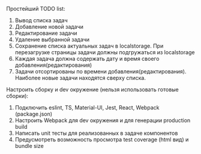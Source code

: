  Простейший TODO list:
1. Вывод списка задач
2. Добавление новой задачи
3. Редактирование задачи
4. Удаление выбранной задачи
5. Сохранение  списка актуальных задач в localstorage. При перезагрузке страницы задачи должны подгружаться из localstorage
6. Каждая задача должна содержать дату и время своего добавления(редактирования)
7. Задачи отсортированы по времени добавления(редактирования). Наиболее новые задачи находятся сверху списка.
   
Настроить сборку и dev  окружение (нельзя использовать готовые сборки):
1. Подключить eslint, TS, Material-UI, Jest, React, Webpack (package.json) 
2. Настроить Webpack для dev окружения и для генерации production build
3. Написать unit тесты для реализованных в задаче компонентов
4. Предусмотреть возможность просмотра test coverage (html вид) и bundle size

